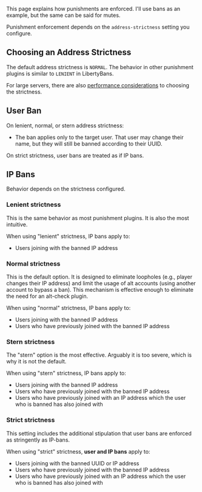 
This page explains how punishments are enforced. I'll use bans as an example, but the same can be said for mutes.

Punishment enforcement depends on the `address-strictness` setting you configure.

## Choosing an Address Strictness

The default address strictness is `NORMAL`. The behavior in other punishment plugins is similar to `LENIENT` in LibertyBans.

For large servers, there are also [performance considerations](Database-Performance) to choosing the strictness.

## User Ban

On lenient, normal, or stern address strictness:
* The ban applies only to the target user. That user may change their name, but they will still be banned according to their UUID.

On strict strictness, user bans are treated as if IP bans.

## IP Bans

Behavior depends on the strictness configured.

### Lenient strictness

This is the same behavior as most punishment plugins. It is also the most intuitive.

When using "lenient" strictness, IP bans apply to:
 * Users joining with the banned IP address

### Normal strictness

This is the default option. It is designed to eliminate loopholes (e.g., player changes their IP address) and limit the usage of alt accounts (using another account to bypass a ban). This mechanism is effective enough to eliminate the need for an alt-check plugin.

When using "normal" strictness, IP bans apply to:
 * Users joining with the banned IP address
 * Users who have previously joined with the banned IP address

### Stern strictness

The "stern" option is the most effective. Arguably it is too severe, which is why it is not the default.

When using "stern" strictness, IP bans apply to:
 * Users joining with the banned IP address
 * Users who have previously joined with the banned IP address
 * Users who have previously joined with an IP address which the user who is banned has also joined with

### Strict strictness

This setting includes the additional stipulation that user bans are enforced as stringently as IP-bans.

When using "strict" strictness, **user and IP bans** apply to:
* Users joining with the banned UUID or IP address
* Users who have previously joined with the banned IP address
* Users who have previously joined with an IP address which the user who is banned has also joined with
